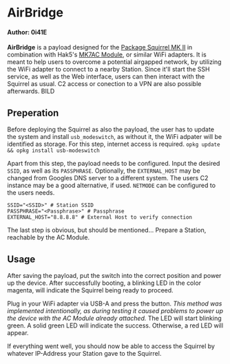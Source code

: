 
# AirBridge
#### Author: 0i41E
**AirBridge** is a payload designed for the [Package Squirrel MK II](https://shop.hak5.org/products/packet-squirrel-mark-ii) in combination with Hak5's [MK7AC Module](https://shop.hak5.org/products/mk7ac-wifi-adapter), or similar WiFi adapters.
It is meant to help users to overcome a potential airgapped network, by utilizing the WiFi adapter to connect to a nearby Station. 
Since it'll start the SSH service, as well as the Web interface, users can then interact with the Squirrel as usual. C2 access or conection to a VPN are also possible afterwards.
BILD

## Preperation
Before deploying the Squirrel as also the payload, the user has to update the system and install `usb_modeswitch`, as without it, the WiFi adpater will be identified as storage. For this step, internet access is required.
`opkg update && opkg install usb-modeswitch` 

Apart from this step, the payload needs to be configured. 
Input the desired `SSID`, as well as its `PASSPHRASE`.
Optionally, the `EXTERNAL_HOST` may be changed from Googles DNS server to a different system. The users C2 instance may be a good alternative, if used. `NETMODE` can be configured to the users needs.
```
SSID="<SSID>" # Station SSID
PASSPHRASE="<Passphrase>" # Passphrase
EXTERNAL_HOST="8.8.8.8" # External Host to verify connection
```
The last step is obvious, but should be mentioned... 
Prepare a Station, reachable by the AC Module.

## Usage
After saving the payload, put the switch into the correct position and power up the device. 
After successfully booting, a blinking LED in the color magenta, will indicate the Squirrel being ready to proceed.

Plug in your WiFi adapter via USB-A and press the button. *This method was implemented intentionally, as during testing it caused problems to power up the device with the AC Module already attached.*
The LED will start blinking green. 
A solid green LED will indicate the success. Otherwise, a red LED will appear.

If everything went well, you should now be able to access the Squirrel by whatever IP-Address your Station gave to the Squirrel.

